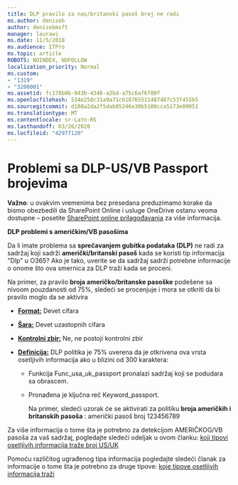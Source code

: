 ```yaml
---
title: DLP pravilo za nas/britanski pasoš broj ne radi
ms.author: deniseb
author: denisebmsft
manager: laurawi
ms.date: 11/5/2018
ms.audience: ITPro
ms.topic: article
ROBOTS: NOINDEX, NOFOLLOW
localization_priority: Normal
ms.custom:
- "1319"
- "3200001"
ms.assetid: fc178b8b-943b-4346-a2bd-a75c6af6f80f
ms.openlocfilehash: 534e258c31a9a71c618765511487487c53f455b5
ms.sourcegitcommit: d108a2da2f5dab05246e30b5108cca5173e09051
ms.translationtype: MT
ms.contentlocale: sr-Latn-RS
ms.lasthandoff: 03/26/2020
ms.locfileid: "42977120"
---
```

# <a name="problems-with-dlp---usuk-passport-numbers"></a>Problemi sa DLP-US/VB Passport brojevima

**Važno**: u ovakvim vremenima bez presedana preduzimamo korake da bismo obezbedili da SharePoint Online i usluge OneDrive ostanu veoma dostupne – posetite [SharePoint online prilagođavanja](https://aka.ms/ODSPAdjustments) za više informacija.

**DLP problemi s američkim/VB pasošima**

Da li imate problema sa **sprečavanjem gubitka podataka (DLP)** ne radi za sadržaj koji sadrži **američki/britanski pasoš** kada se koristi tip informacija "Dlp" u O365? Ako je tako, uverite se da sadržaj sadrži potrebne informacije o onome što ova smernica za DLP traži kada se proceni.
  
Na primer, za pravilo **broja američko/britanske pasoške** podešene sa nivoom pouzdanosti od 75%, sledeći se procenjuje i mora se otkriti da bi pravilo moglo da se aktivira
  
- **[Format:](https://docs.microsoft.com/office365/securitycompliance/what-the-sensitive-information-types-look-for#format-77)** Devet cifara

- **[Šara:](https://docs.microsoft.com/office365/securitycompliance/what-the-sensitive-information-types-look-for#pattern-77)** Devet uzastopnih cifara

- **[Kontrolni zbir:](https://docs.microsoft.com/office365/securitycompliance/what-the-sensitive-information-types-look-for#checksum-76)** Ne, ne postoji kontrolni zbir

- **[Definicija:](https://docs.microsoft.com/office365/securitycompliance/what-the-sensitive-information-types-look-for#definition-77)** DLP politika je 75% uverena da je otkrivena ova vrsta osetljivih informacija ako u blizini od 300 karaktera:

  - Funkcija Func_usa_uk_passport pronalazi sadržaj koji se podudara sa obrascem.

  - Pronađena je ključna reč Keyword_passport.

    Na primer, sledeći uzorak će se aktivirati za politiku **broja američkih i britanskih pasoša** : američki pasoš broj 123456789

Za više informacija o tome šta je potrebno za detekcijom AMERIČKOG/VB pasoša za vaš sadržaj, pogledajte sledeći odeljak u ovom članku: [koji tipovi osetljivih informacija traže broj US/UK](https://docs.microsoft.com/office365/securitycompliance/what-the-sensitive-information-types-look-for#us--uk-passport-number)
  
Pomoću različitog ugrađenog tipa informacija pogledajte sledeći članak za informacije o tome šta je potrebno za druge tipove: [koje tipove osetljivih informacija traži](https://docs.microsoft.com/office365/securitycompliance/what-the-sensitive-information-types-look-for)
  